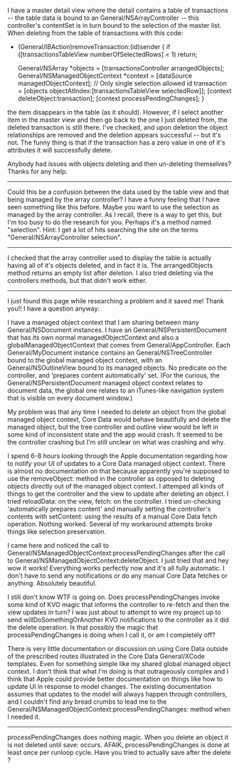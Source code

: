 I have a master detail view where the detail contains a table of transactions -- the table data is bound to an General/NSArrayController -- this controller's contentSet is in turn bound to the selection of the master list.  When deleting from the table of transactions with this code:

    
- (General/IBAction)removeTransaction:(id)sender {
	if ([transactionsTableView numberOfSelectedRows] < 1)
		return;
	
	General/NSArray *objects = [transactionsController arrangedObjects];
	General/NSManagedObjectContext *context = [dataSource managedObjectContext]; 
	// Only single selection allowed
	id transaction = [objects objectAtIndex:[transactionsTableView selectedRow]];
	[context deleteObject:transaction];
	[context processPendingChanges];
}


the item disappears in the table (as it should).  However, if I select another item in the master view and then go back to the one I just deleted from, the deleted transaction is still there.  I've checked, and upon deletion the object relationships are removed and the deletion appears successful -- but it's not. The funny thing is that if the transaction has a zero value in one of it's attributes it will successfully delete.

Anybody had issues with objects deleting and then un-deleting themselves?  Thanks for any help.

----



Could this be a confusion between the data used by the table view and that being managed by the array controller? I have a funny feeling that I have seen something like this before. Maybe you want to use the selection as managed by the array controller. As I recall, there is a way to get this, but I'm too busy to do the research for you. Perhaps it's a method named "selection". Hint: I get a lot of hits searching the site on the terms "General/NSArrayController selection".

----

I checked that the array controller used to display the table is actually having all of it's objects deleted, and in fact it is.  The arrangedObjects method returns an empty list after deletion.  I also tried deleting via the controllers methods, but that didn't work either.

----

I just found this page while researching a problem and it saved me!  Thank you!!  I have a question anyway:

I have a managed object context that I am sharing between many General/NSDocument instances.  I have an General/NSPersistentDocument that has its own normal managedObjectContext and also a globalManagedObjectContext that comes from General/AppController.  Each General/MyDocument instance contains an General/NSTreeController bound to the global managed object context, with an General/NSOutlineView bound to its managed objects.  No predicate on the controller, and 'prepares content automatically' set.  (For the curious, the General/NSPersistentDocument managed object context relates to document data, the global one relates to an iTunes-like navigation system that is visible on every document window.)

My problem was that any time I needed to delete an object from the global managed object context, Core Data would behave beautifully and delete the managed object, but the tree controller and outline view would be left in some kind of inconsistent state and the app would crash.  It seemed to be the controller crashing but I'm still unclear on what was crashing and why.

I spend 6-8 hours looking through the Apple documentation regarding how to notify your UI of updates to a Core Data managed object context.  There is almost no documentation on that because apparently you're supposed to use the removeObject: method in the controller as opposed to deleting objects directly out of the managed object context.  I attemped all kinds of things to get the controller and the view to update after deleting an object.  I tried reloadData: on the view, fetch: on the controller.  I tried un-checking 'automatically prepares content' and manually setting the controller's contents with setContent: using the results of a manual Core Data fetch operation.  Nothing worked.  Several of my workaround attempts broke things like selection preservation.

I came here and noticed the call to General/NSManagedObjectContext:processPendingChanges after the call to General/NSManagedObjectContext:deleteObject.  I just tried that and hey wow it works!  Everything works perfectly now and it's all fully automatic.  I don't have to send any notifications or do any manual Core Data fetches or anything.  Absolutely beautiful.

I still don't know WTF is going on.  Does processPendingChanges invoke some kind of KVO magic that informs the controller to re-fetch and then the view updates in turn?  I was just about to attempt to wire my project up to send willDoSomethingOrAnother KVO notifications to the controller as it did the delete operation.  Is that possibly the magic that processPendingChanges is doing when I call it, or am I completely off?

There is very little documentation or discussion on using Core Data outside of the prescribed routes illustrated in the Core Data General/XCode templates.  Even for something simple like my shared global managed object context.  I don't think that what I'm doing is that outrageously complex and I think that Apple could provide better documentation on things like how to update UI in response to model changes.  The existing documentation assumes that updates to the model will always happen through controllers, and I couldn't find any bread crumbs to lead me to the General/NSManagedObjectContext:processPendingChanges: method when I needed it.

----

processPendingChanges does nothing magic. When you delete an object it is not deleted until save: occurs. AFAIK, processPendingChanges is done at least once per runloop cycle. Have you tried to actually save after the delete ?